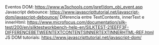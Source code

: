 Eventos DOM: https://www.w3schools.com/jsref/dom_obj_event.asp
Javascript debounce: https://www.javascripttutorial.net/javascript-dom/javascript-debounce/
Diferencia entre TextContents, innerText e innerHtml: https://www.microfocus.com/documentation/silk-test/200/en/silktestworkbench-help-en/SILKTEST-21EEFF3F-DIFFERENCEBETWEENTEXTCONTENTSINNERTEXTINNERHTML-REF.html
JS DOM tutorials: https://www.javascripttutorial.net/javascript-dom/
